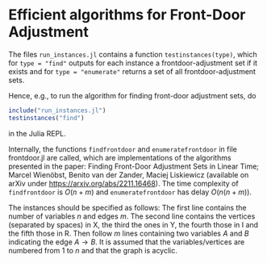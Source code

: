# Efficient algorithms for Front-Door Adjustment
  The files ```run_instances.jl``` contains a function ```testinstances(type)```, which for ```type = "find"``` outputs for each instance a frontdoor-adjustment set if it exists and for ```type = "enumerate"``` returns a set of all frontdoor-adjustment sets.

  Hence, e.g., to run the algorithm for finding front-door adjustment sets, do 
  ```julia
  include("run_instances.jl")
  testinstances("find")
  ```
  in the Julia REPL.  


  Internally, the functions ```findfrontdoor``` and ```enumeratefrontdoor``` in file frontdoor.jl are called, which are implementations of the algorithms presented in the paper: Finding Front-Door Adjustment Sets in Linear Time; Marcel Wienöbst, Benito van der Zander, Maciej Liskiewicz (available on arXiv under https://arxiv.org/abs/2211.16468). The time complexity of ```findfrontdoor``` is $O(n+m)$ and ```enumeratefrontdoor``` has delay $O(n(n+m))$. 

  The instances should be specified as follows: The first line contains the number of variables $n$ and edges $m$. The second line contains the vertices (separated by spaces) in X, the third the ones in Y, the fourth those in I and the fifth those in R. Then follow $m$ lines containing two variables $A$ and $B$ indicating the edge $A \rightarrow B$. It is assumed that the variables/vertices are numbered from $1$ to $n$ and that the graph is acyclic.
